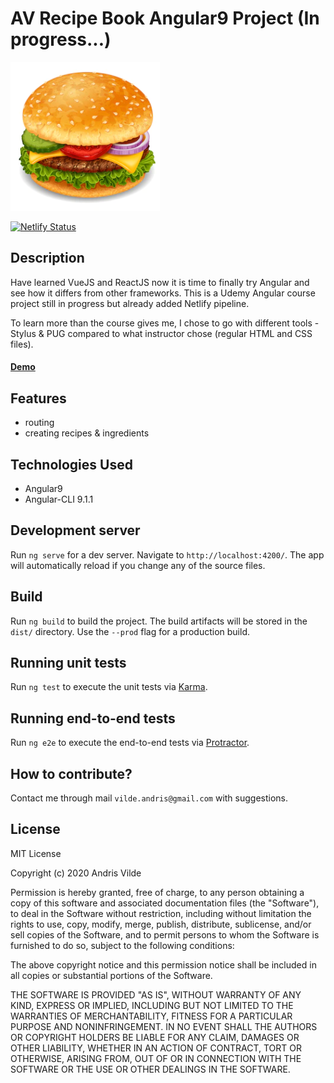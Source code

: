 # AV Recipe Book Angular9 Project (In progress...)

![AV Recipe Book Logo](./src/assets/burger.png "AV RecipeBook Cover Cover")

[![Netlify Status](https://api.netlify.com/api/v1/badges/a7da9937-1e45-4a3c-9323-d1d5f07a2ed8/deploy-status)](https://app.netlify.com/sites/av-recipe-book/deploys)

## Description
Have learned VueJS and ReactJS now it is time to finally try Angular and see how it differs from other frameworks. This is a Udemy Angular course project still in progress but already added Netlify pipeline.

To learn more than the course gives me, I chose to go with different tools - Stylus & PUG compared to what instructor chose (regular HTML and CSS files).

#### [Demo](https://av-recipe-book.netlify.app/)

## Features
- routing
- creating recipes & ingredients

## Technologies Used
- Angular9
- Angular-CLI 9.1.1

## Development server

Run `ng serve` for a dev server. Navigate to `http://localhost:4200/`. The app will automatically reload if you change any of the source files.

## Build

Run `ng build` to build the project. The build artifacts will be stored in the `dist/` directory. Use the `--prod` flag for a production build.

## Running unit tests

Run `ng test` to execute the unit tests via [Karma](https://karma-runner.github.io).

## Running end-to-end tests

Run `ng e2e` to execute the end-to-end tests via [Protractor](http://www.protractortest.org/).

## How to contribute?
Contact me through mail `vilde.andris@gmail.com` with suggestions.

## License
MIT License

Copyright (c) 2020 Andris Vilde

Permission is hereby granted, free of charge, to any person obtaining a copy
of this software and associated documentation files (the "Software"), to deal
in the Software without restriction, including without limitation the rights
to use, copy, modify, merge, publish, distribute, sublicense, and/or sell
copies of the Software, and to permit persons to whom the Software is
furnished to do so, subject to the following conditions:

The above copyright notice and this permission notice shall be included in all
copies or substantial portions of the Software.

THE SOFTWARE IS PROVIDED "AS IS", WITHOUT WARRANTY OF ANY KIND, EXPRESS OR
IMPLIED, INCLUDING BUT NOT LIMITED TO THE WARRANTIES OF MERCHANTABILITY,
FITNESS FOR A PARTICULAR PURPOSE AND NONINFRINGEMENT. IN NO EVENT SHALL THE
AUTHORS OR COPYRIGHT HOLDERS BE LIABLE FOR ANY CLAIM, DAMAGES OR OTHER
LIABILITY, WHETHER IN AN ACTION OF CONTRACT, TORT OR OTHERWISE, ARISING FROM,
OUT OF OR IN CONNECTION WITH THE SOFTWARE OR THE USE OR OTHER DEALINGS IN THE
SOFTWARE.

